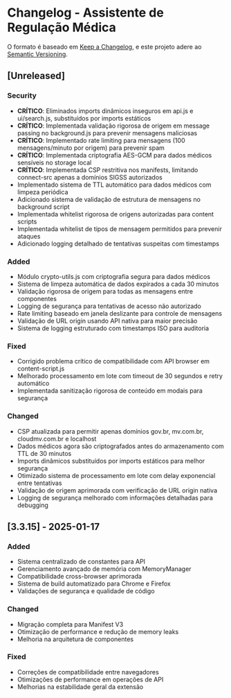 # Changelog - Assistente de Regulação Médica

O formato é baseado em [Keep a Changelog](https://keepachangelog.com/pt-BR/1.0.0/),
e este projeto adere ao [Semantic Versioning](https://semver.org/lang/pt-BR/).

## [Unreleased]

### Security
- **CRÍTICO**: Eliminados imports dinâmicos inseguros em api.js e ui/search.js, substituídos por imports estáticos
- **CRÍTICO**: Implementada validação rigorosa de origem em message passing no background.js para prevenir mensagens maliciosas
- **CRÍTICO**: Implementado rate limiting para mensagens (100 mensagens/minuto por origem) para prevenir spam
- **CRÍTICO**: Implementada criptografia AES-GCM para dados médicos sensíveis no storage local
- **CRÍTICO**: Implementada CSP restritiva nos manifests, limitando connect-src apenas a domínios SIGSS autorizados
- Implementado sistema de TTL automático para dados médicos com limpeza periódica
- Adicionado sistema de validação de estrutura de mensagens no background script
- Implementada whitelist rigorosa de origens autorizadas para content scripts
- Implementada whitelist de tipos de mensagem permitidos para prevenir ataques
- Adicionado logging detalhado de tentativas suspeitas com timestamps

### Added
- Módulo crypto-utils.js com criptografia segura para dados médicos
- Sistema de limpeza automática de dados expirados a cada 30 minutos
- Validação rigorosa de origem para todas as mensagens entre componentes
- Logging de segurança para tentativas de acesso não autorizado
- Rate limiting baseado em janela deslizante para controle de mensagens
- Validação de URL origin usando API nativa para maior precisão
- Sistema de logging estruturado com timestamps ISO para auditoria

### Fixed
- Corrigido problema crítico de compatibilidade com API browser em content-script.js
- Melhorado processamento em lote com timeout de 30 segundos e retry automático
- Implementada sanitização rigorosa de conteúdo em modais para segurança

### Changed
- CSP atualizada para permitir apenas domínios gov.br, mv.com.br, cloudmv.com.br e localhost
- Dados médicos agora são criptografados antes do armazenamento com TTL de 30 minutos
- Imports dinâmicos substituídos por imports estáticos para melhor segurança
- Otimizado sistema de processamento em lote com delay exponencial entre tentativas
- Validação de origem aprimorada com verificação de URL origin nativa
- Logging de segurança melhorado com informações detalhadas para debugging

## [3.3.15] - 2025-01-17

### Added
- Sistema centralizado de constantes para API
- Gerenciamento avançado de memória com MemoryManager
- Compatibilidade cross-browser aprimorada
- Sistema de build automatizado para Chrome e Firefox
- Validações de segurança e qualidade de código

### Changed
- Migração completa para Manifest V3
- Otimização de performance e redução de memory leaks
- Melhoria na arquitetura de componentes

### Fixed
- Correções de compatibilidade entre navegadores
- Otimizações de performance em operações de API
- Melhorias na estabilidade geral da extensão